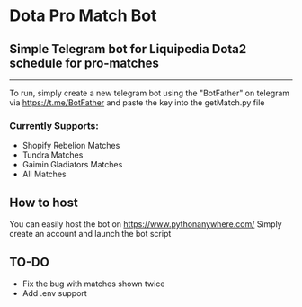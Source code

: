 # Dota Pro Match Bot

## Simple Telegram bot for Liquipedia Dota2 schedule for pro-matches
---
To run, simply create a new telegram bot using the "BotFather" on telegram via https://t.me/BotFather and paste the key into the getMatch.py file

### Currently Supports:

- Shopify Rebelion Matches
- Tundra Matches
- Gaimin Gladiators Matches
- All Matches

## How to host
You can easily host the bot on https://www.pythonanywhere.com/
Simply create an account and launch the bot script

## TO-DO
- Fix the bug with matches shown twice
- Add .env support
